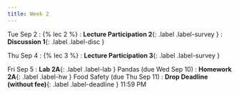 ```yaml
---
title: Week 2
---
```


Tue Sep 2
: {% lec 2 %}
    <!-- : [Note 2](https://ds100.org/course-notes/pandas_1/pandas_1.html) -->
: **Lecture Participation 2**{: .label .label-survey }
: **Discussion 1**{: .label .label-disc } 


Thu Sep 4
: {% lec 3 %}
    <!-- : [Note 3](https://ds100.org/course-notes/pandas_2/pandas_2.html) -->
: **Lecture Participation 3**{: .label .label-survey } 

Fri Sep 5
: **Lab 2A**{: .label .label-lab } Pandas (due Wed Sep 10)
: **Homework 2A**{: .label .label-hw } Food Safety (due Thu Sep 11)
: **Drop Deadline (without fee)**{: .label .label-deadline } 11:59 PM
